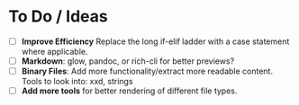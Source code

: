 # To Do / Ideas

- [ ] **Improve Efficiency** Replace the long if-elif ladder with a case statement where applicable.
- [ ] **Markdown**: glow, pandoc, or rich-cli for better previews?
- [ ] **Binary Files**: Add more functionality/extract more readable content. Tools to look into: xxd, strings
- [ ] **Add more tools** for better rendering of different file types.
